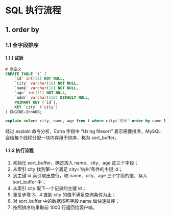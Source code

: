 # SQL 执行流程

## 1. order by

### 1.1 全字段排序

#### 1.1.1 试验

```sql
# 表定义
CREATE TABLE `t` (
    `id` int(11) NOT NULL,
    `city` varchar(16) NOT NULL,
    `name` varchar(16) NOT NULL,
    `age` int(11) NOT NULL,
    `addr` varchar(128) DEFAULT NULL,
    PRIMARY KEY (`id`),
    KEY `city` (`city`)
) ENGINE=InnoDB;
```

```sql
explain select city, name, age from t where city='杭州' order by name limit 1000 ;
```

经过 explain 命令分析，Extra 字段中 “Using filesort” 表示需要排序，MySQL 会给每个线程分配一块内存用于排序，称为 sort_buffer。

#### 1.1.2 执行流程

1. 初始化 sort_buffer，确定放入 name、city、age 这三个字段；
2. 从索引 city 找到第一个满足 city='杭州’条件的主键 id；
3. 到主键 id 索引取出整行，取 name、city、age 三个字段的值，存入 sort_buffer 中；
4. 从索引 city 取下一个记录的主键 id；
5. 重复步骤 3、4 直到 city 的值不满足查询条件为止；
6. 对 sort_buffer 中的数据按照字段 name 做快速排序；
7. 按照排序结果取前 1000 行返回给客户端。

